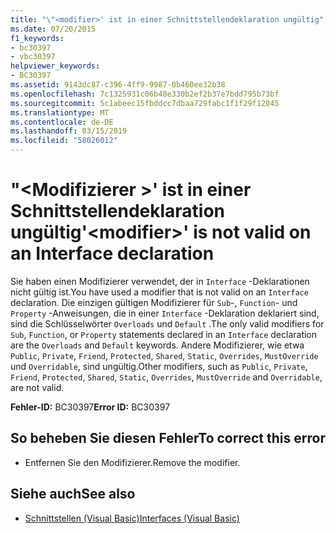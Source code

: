 ```yaml
---
title: "\"<modifier>' ist in einer Schnittstellendeklaration ungültig"
ms.date: 07/20/2015
f1_keywords:
- bc30397
- vbc30397
helpviewer_keywords:
- BC30397
ms.assetid: 9143dc87-c396-4ff9-9987-0b460ee32b38
ms.openlocfilehash: 7c1325931c06b48e330b2ef2b37e7bdd795b73bf
ms.sourcegitcommit: 5c1abeec15fbddcc7dbaa729fabc1f1f29f12045
ms.translationtype: MT
ms.contentlocale: de-DE
ms.lasthandoff: 03/15/2019
ms.locfileid: "58026012"
---
```

# <a name="modifier-is-not-valid-on-an-interface-declaration"></a><span data-ttu-id="65e36-102">"\<Modifizierer >' ist in einer Schnittstellendeklaration ungültig</span><span class="sxs-lookup"><span data-stu-id="65e36-102">'\<modifier>' is not valid on an Interface declaration</span></span>
<span data-ttu-id="65e36-103">Sie haben einen Modifizierer verwendet, der in `Interface` -Deklarationen nicht gültig ist.</span><span class="sxs-lookup"><span data-stu-id="65e36-103">You have used a modifier that is not valid on an `Interface` declaration.</span></span> <span data-ttu-id="65e36-104">Die einzigen gültigen Modifizierer für `Sub`-, `Function`- und `Property` -Anweisungen, die in einer `Interface` -Deklaration deklariert sind, sind die Schlüsselwörter `Overloads` und `Default` .</span><span class="sxs-lookup"><span data-stu-id="65e36-104">The only valid modifiers for `Sub`, `Function`, or `Property` statements declared in an `Interface` declaration are the `Overloads` and `Default` keywords.</span></span> <span data-ttu-id="65e36-105">Andere Modifizierer, wie etwa `Public`, `Private`, `Friend`, `Protected`, `Shared`, `Static`, `Overrides`, `MustOverride` und `Overridable`, sind ungültig.</span><span class="sxs-lookup"><span data-stu-id="65e36-105">Other modifiers, such as `Public`, `Private`, `Friend`, `Protected`, `Shared`, `Static`, `Overrides`, `MustOverride` and `Overridable`, are not valid.</span></span>  
  
 <span data-ttu-id="65e36-106">**Fehler-ID:** BC30397</span><span class="sxs-lookup"><span data-stu-id="65e36-106">**Error ID:** BC30397</span></span>  
  
## <a name="to-correct-this-error"></a><span data-ttu-id="65e36-107">So beheben Sie diesen Fehler</span><span class="sxs-lookup"><span data-stu-id="65e36-107">To correct this error</span></span>  
  
-   <span data-ttu-id="65e36-108">Entfernen Sie den Modifizierer.</span><span class="sxs-lookup"><span data-stu-id="65e36-108">Remove the modifier.</span></span>  
  
## <a name="see-also"></a><span data-ttu-id="65e36-109">Siehe auch</span><span class="sxs-lookup"><span data-stu-id="65e36-109">See also</span></span>

- [<span data-ttu-id="65e36-110">Schnittstellen (Visual Basic)</span><span class="sxs-lookup"><span data-stu-id="65e36-110">Interfaces (Visual Basic)</span></span>](~/docs/visual-basic/programming-guide/language-features/interfaces/index.md)
